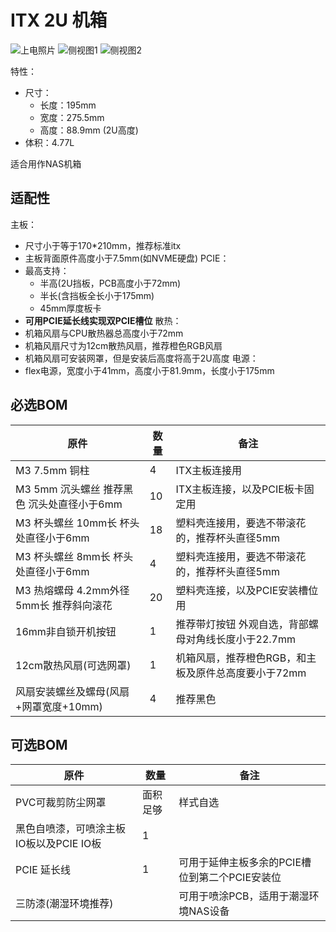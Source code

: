 # ITX 2U 机箱

![上电照片](./JPEG/上电照.jpg)
![侧视图1](./JPEG/侧视图1.jpg)
![侧视图2](./JPEG/侧视图2.jpg)

特性：
- 尺寸：
    - 长度：195mm
    - 宽度：275.5mm
    - 高度：88.9mm (2U高度)
- 体积：4.77L

适合用作NAS机箱

## 适配性

主板：
- 尺寸小于等于170*210mm，推荐标准itx
- 主板背面原件高度小于7.5mm(如NVME硬盘)
PCIE：
- 最高支持：
    - 半高(2U挡板，PCB高度小于72mm)
    - 半长(含挡板全长小于175mm)
    - 45mm厚度板卡
- **可用PCIE延长线实现双PCIE槽位**
散热：
- 机箱风扇与CPU散热器总高度小于72mm
- 机箱风扇尺寸为12cm散热风扇，推荐橙色RGB风扇
- 机箱风扇可安装网罩，但是安装后高度将高于2U高度
电源：
- flex电源，宽度小于41mm，高度小于81.9mm，长度小于175mm

## 必选BOM

| 原件                                        | 数量 | 备注                       |
| ------------------------------------------ | --- | -------------------------- |
| M3 7.5mm 铜柱                               | 4    | ITX主板连接用              |
| M3 5mm 沉头螺丝 推荐黑色 沉头处直径小于6mm    | 10    | ITX主板连接，以及PCIE板卡固定用 |
| M3 杯头螺丝 10mm长 杯头处直径小于6mm          | 18   | 塑料壳连接用，要选不带滚花的，推荐杯头直径5mm |
| M3 杯头螺丝 8mm长 杯头处直径小于6mm           | 4   | 塑料壳连接用，要选不带滚花的，推荐杯头直径5mm |
| M3 热熔螺母 4.2mm外径 5mm长 推荐斜向滚花       | 20   | 塑料壳连接，以及PCIE安装槽位用 |
| 16mm非自锁开机按钮                           | 1    | 推荐带灯按钮 外观自选，背部螺母对角线长度小于22.7mm       |
| 12cm散热风扇(可选网罩)                       | 1     | 机箱风扇，推荐橙色RGB，和主板及原件总高度要小于72mm |
| 风扇安装螺丝及螺母(风扇+网罩宽度+10mm)        | 4     | 推荐黑色 |


## 可选BOM

| 原件                                        | 数量 | 备注                       |
| ------------------------------------------- | --- | -------------------------- |
| PVC可裁剪防尘网罩                            | 面积足够 | 样式自选 |
| 黑色自喷漆，可喷涂主板IO板以及PCIE IO板        | 1 |                             |
| PCIE 延长线                                 | 1   | 可用于延伸主板多余的PCIE槽位到第二个PCIE安装位 |
| 三防漆(潮湿环境推荐)                         |     | 可用于喷涂PCB，适用于潮湿环境NAS设备 |
